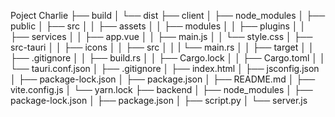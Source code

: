 Poject Charlie
├── build
│   └── dist
├── client
│   ├── node_modules
│   ├── public
│   ├── src
│   │   ├── assets
│   │   ├── modules
│   │   ├── plugins
│   │   ├── services
│   │   ├── app.vue
│   │   ├── main.js
│   │   └── style.css
│   ├── src-tauri
│   │   ├── icons
│   │   ├── src
│   │   |   └── main.rs
│   │   ├── target
│   │   ├── .gitignore
│   │   ├── build.rs
│   │   ├── Cargo.lock
│   │   ├── Cargo.toml
│   │   └── tauri.conf.json
│   ├── .gitignore
│   ├── index.html
│   ├── jsconfig.json
│   ├── package-lock.json
│   ├── package.json
│   ├── README.md
│   ├── vite.config.js
│   └── yarn.lock
├── backend
│   ├── node_modules
│   ├── package-lock.json
│   ├── package.json
│   ├── script.py
│   └── server.js


